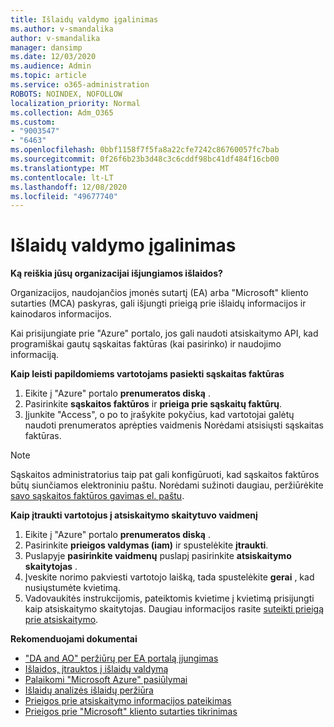 ```yaml
---
title: Išlaidų valdymo įgalinimas
ms.author: v-smandalika
author: v-smandalika
manager: dansimp
ms.date: 12/03/2020
ms.audience: Admin
ms.topic: article
ms.service: o365-administration
ROBOTS: NOINDEX, NOFOLLOW
localization_priority: Normal
ms.collection: Adm_O365
ms.custom:
- "9003547"
- "6463"
ms.openlocfilehash: 0bbf1158f7f5fa8a22cfe7242c86760057fc7bab
ms.sourcegitcommit: 0f26f6b23b3d48c3c6cddf98bc41df484f16cb00
ms.translationtype: MT
ms.contentlocale: lt-LT
ms.lasthandoff: 12/08/2020
ms.locfileid: "49677740"
---
```

# <a name="enable-cost-management"></a>Išlaidų valdymo įgalinimas

**Ką reiškia jūsų organizacijai išjungiamos išlaidos?**

Organizacijos, naudojančios įmonės sutartį (EA) arba "Microsoft" kliento sutarties (MCA) paskyras, gali išjungti prieigą prie išlaidų informacijos ir kainodaros informacijos.

Kai prisijungiate prie "Azure" portalo, jos gali naudoti atsiskaitymo API, kad programiškai gautų sąskaitas faktūras (kai pasirinko) ir naudojimo informaciją.

**Kaip leisti papildomiems vartotojams pasiekti sąskaitas faktūras**

1. Eikite į "Azure" portalo **prenumeratos diską** .
2. Pasirinkite **sąskaitos faktūros** ir **prieiga prie sąskaitų faktūrų**.
3. Įjunkite "Access", o po to įrašykite pokyčius, kad vartotojai galėtų naudoti prenumeratos aprėpties vaidmenis Norėdami atsisiųsti sąskaitas faktūras.

> [!NOTE]
> Sąskaitos administratorius taip pat gali konfigūruoti, kad sąskaitos faktūros būtų siunčiamos elektroniniu paštu. Norėdami sužinoti daugiau, peržiūrėkite [savo sąskaitos faktūros gavimas el. paštu](https://docs.microsoft.com/azure/cost-management-billing/manage/download-azure-invoice-daily-usage-date?).

**Kaip įtraukti vartotojus į atsiskaitymo skaitytuvo vaidmenį**

1. Eikite į "Azure" portalo **prenumeratos diską** .
2. Pasirinkite **prieigos valdymas (iam)** ir spustelėkite **įtraukti**.
3. Puslapyje **pasirinkite vaidmenų** puslapį pasirinkite **atsiskaitymo skaitytojas** .
4. Įveskite norimo pakviesti vartotojo laišką, tada spustelėkite **gerai** , kad nusiųstumėte kvietimą.
5. Vadovaukitės instrukcijomis, pateiktomis kvietime į kvietimą prisijungti kaip atsiskaitymo skaitytojas. Daugiau informacijos rasite [suteikti prieigą prie atsiskaitymo](https://docs.microsoft.com/azure/cost-management-billing/manage/manage-billing-access?WT.mc_id=Portal-Microsoft_Azure_Support#opt-in).

**Rekomenduojami dokumentai**

- ["DA and AO" peržiūrų per EA portalą įjungimas](https://docs.microsoft.com/azure/cost-management-billing/costs/assign-access-acm-data?WT.mc_id=Portal-Microsoft_Azure_Support#enable-access-to-costs-in-the-ea-portal)
- [Išlaidos, įtrauktos į išlaidų valdymą](https://docs.microsoft.com/azure/cost-management-billing/costs/understand-cost-mgt-data?WT.mc_id=Portal-Microsoft_Azure_Support#costs-included-in-cost-management)
- [Palaikomi "Microsoft Azure" pasiūlymai](https://docs.microsoft.com/azure/cost-management-billing/costs/understand-cost-mgt-data?WT.mc_id=Portal-Microsoft_Azure_Support#supported-microsoft-azure-offers)
- [Išlaidų analizės išlaidų peržiūra](https://docs.microsoft.com/azure/cost-management-billing/costs/quick-acm-cost-analysis?WT.mc_id=Portal-Microsoft_Azure_Support&tabs=azure-portal#review-costs-in-cost-analysis)
- [Prieigos prie atsiskaitymo informacijos pateikimas](https://docs.microsoft.com/azure/cost-management-billing/manage/manage-billing-access?WT.mc_id=Portal-Microsoft_Azure_Support)
- [Prieigos prie "Microsoft" kliento sutarties tikrinimas](https://docs.microsoft.com/azure/cost-management-billing/manage/download-azure-invoice-daily-usage-date?WT.mc_id=Portal-Microsoft_Azure_Support#check-access-to-a-microsoft-customer-agreement)






